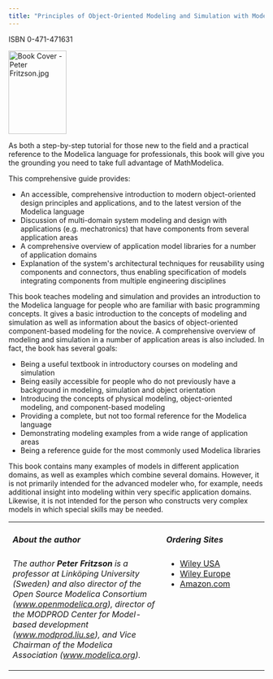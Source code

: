 ```yaml
---
title: "Principles of Object-Oriented Modeling and Simulation with Modelica 2.1"
---
```

<p>ISBN 0-471-471631</p>
<p><img src="http://www.ida.liu.se/labs/pelab/modelica/OpenModelica/images/ModelicaBook.jpg" alt="Book Cover - Peter Fritzson.jpg" width="114" height="164" border="0" /></p>
<p>As both a step-by-step tutorial for those new to the field and a practical reference to the Modelica language for professionals, this book will give you the grounding you need to take full advantage of <span class="product">MathModelica</span>.</p>
<p>This comprehensive guide provides:&nbsp;</p>
<ul>
<li>An accessible, comprehensive introduction to modern object-oriented design principles and applications, and to the latest version of the Modelica language</li>
<li>Discussion of multi-domain system modeling and design with applications (e.g. mechatronics) that have components from several application areas</li>
<li>A comprehensive overview of application model libraries for a number of application domains</li>
<li>Explanation of the system's architectural techniques for reusability using components and connectors, thus enabling specification of models integrating components from multiple engineering disciplines</li>
</ul>
<p>This book teaches modeling and simulation and provides an introduction to the Modelica language for people who are familiar with basic programming concepts. It gives a basic introduction to the concepts of modeling and simulation as well as information about the basics of object-oriented component-based modeling for the novice. A comprehensive overview of modeling and simulation in a number of application areas is also included. In fact, the book has several goals:</p>
<ul>
<li>Being a useful textbook in introductory courses on modeling and simulation</li>
<li>Being easily accessible for people who do not previously have a background in modeling, simulation and object orientation</li>
<li>Introducing the concepts of physical modeling, object-oriented modeling, and component-based modeling</li>
<li>Providing a complete, but not too formal reference for the Modelica language</li>
<li>Demonstrating modeling examples from a wide range of application areas</li>
<li>Being a reference guide for the most commonly used Modelica libraries</li>
</ul>
<p>This book contains many examples of models in different application domains, as well as examples which combine several domains. However, it is not primarily intended for the advanced modeler who, for example, needs additional insight into modeling within very specific application domains. Likewise, it is not intended for the person who constructs very complex models in which special skills may be needed.</p>
<!--
<h3>Look inside</h3>
<p>Download introductory parts of the book from <a target="_blank" href="documents/ModelicaBookExcerpts.pdf" mce_href="documents/ModelicaBookExcerpts.pdf">here</a>.
<h3>Errata</h3>
<p>A preliminary errata document (May 23, 2005) for the book is available <a target="_blank" href="documents/Errata.pdf" mce_href="documents/Errata.pdf">here</a>.  -->
<table border="0" cellspacing="2" cellpadding="5">
<tbody>
<tr>
<td valign="top">
<h5>About the author</h5>
<p><em>The author <strong>Peter Fritzson</strong> is a professor at Linköping University (Sweden) and also director of the Open Source Modelica Consortium (<a href="../undefined/">www.openmodelica.org</a>), director of the MODPROD Center for Model-based development (<a href="http://www.modprod.liu.se">www.modprod.liu.se</a>), and Vice Chairman of the Modelica Association (<a href="http://www.modelica.org">www.modelica.org</a>).</em></p>
</td>
<td valign="top" width="40%">
<h5>Ordering Sites</h5>
<ul>
<li><a href="http://www.wiley.com/WileyCDA/WileyTitle/productCd-0471471631.html" target="_BLANK">Wiley USA</a></li>
<li><a href="http://www.wileyeurope.com/WileyCDA/WileyTitle/productCd-0471471631.html" target="_BLANK">Wiley Europe</a></li>
<li><a href="http://www.amazon.com/exec/obidos/ASIN/0471471631" target="_BLANK">Amazon.com</a></li>
</ul>
</td>
</tr>
</tbody>
</table>